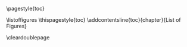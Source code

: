 \pagestyle{toc}


\listoffigures
\thispagestyle{toc}
\addcontentsline{toc}{chapter}{List of Figures}


<!--
The \listoffigures will use short captions first, and the whole caption if none is present. To keep this list readable, ensure each figure has a short caption, e.g.
![main_text_caption](source/figures/my_image.pdf "short caption used in alt text and \listoffigures"){#fig:mylabel}{ width=50% }

See chapter 4 for more examples.
-->

\cleardoublepage
